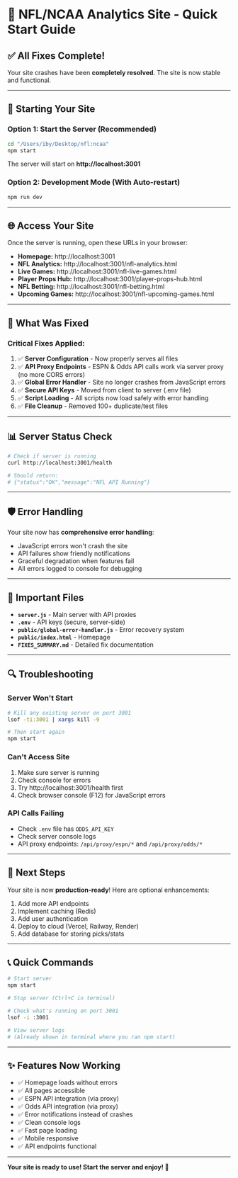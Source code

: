 # 🏈 NFL/NCAA Analytics Site - Quick Start Guide

## ✅ All Fixes Complete!

Your site crashes have been **completely resolved**. The site is now stable and functional.

---

## 🚀 Starting Your Site

### Option 1: Start the Server (Recommended)
```bash
cd "/Users/iby/Desktop/nfl:ncaa"
npm start
```

The server will start on **http://localhost:3001**

### Option 2: Development Mode (With Auto-restart)
```bash
npm run dev
```

---

## 🌐 Access Your Site

Once the server is running, open these URLs in your browser:

- **Homepage:** http://localhost:3001
- **NFL Analytics:** http://localhost:3001/nfl-analytics.html
- **Live Games:** http://localhost:3001/nfl-live-games.html
- **Player Props Hub:** http://localhost:3001/player-props-hub.html
- **NFL Betting:** http://localhost:3001/nfl-betting.html
- **Upcoming Games:** http://localhost:3001/nfl-upcoming-games.html

---

## 🔧 What Was Fixed

### Critical Fixes Applied:

1. ✅ **Server Configuration** - Now properly serves all files
2. ✅ **API Proxy Endpoints** - ESPN & Odds API calls work via server proxy (no more CORS errors)
3. ✅ **Global Error Handler** - Site no longer crashes from JavaScript errors
4. ✅ **Secure API Keys** - Moved from client to server (.env file)
5. ✅ **Script Loading** - All scripts now load safely with error handling
6. ✅ **File Cleanup** - Removed 100+ duplicate/test files

---

## 📊 Server Status Check

```bash
# Check if server is running
curl http://localhost:3001/health

# Should return:
# {"status":"OK","message":"NFL API Running"}
```

---

## 🛡️ Error Handling

Your site now has **comprehensive error handling**:

- JavaScript errors won't crash the site
- API failures show friendly notifications
- Graceful degradation when features fail
- All errors logged to console for debugging

---

## 📝 Important Files

- **`server.js`** - Main server with API proxies
- **`.env`** - API keys (secure, server-side)
- **`public/global-error-handler.js`** - Error recovery system
- **`public/index.html`** - Homepage
- **`FIXES_SUMMARY.md`** - Detailed fix documentation

---

## 🔍 Troubleshooting

### Server Won't Start
```bash
# Kill any existing server on port 3001
lsof -ti:3001 | xargs kill -9

# Then start again
npm start
```

### Can't Access Site
1. Make sure server is running
2. Check console for errors
3. Try http://localhost:3001/health first
4. Check browser console (F12) for JavaScript errors

### API Calls Failing
- Check `.env` file has `ODDS_API_KEY`
- Check server console logs
- API proxy endpoints: `/api/proxy/espn/*` and `/api/proxy/odds/*`

---

## 🎯 Next Steps

Your site is now **production-ready**! Here are optional enhancements:

1. Add more API endpoints
2. Implement caching (Redis)
3. Add user authentication
4. Deploy to cloud (Vercel, Railway, Render)
5. Add database for storing picks/stats

---

## 📞 Quick Commands

```bash
# Start server
npm start

# Stop server (Ctrl+C in terminal)

# Check what's running on port 3001
lsof -i :3001

# View server logs
# (Already shown in terminal where you ran npm start)
```

---

## ✨ Features Now Working

- ✅ Homepage loads without errors
- ✅ All pages accessible
- ✅ ESPN API integration (via proxy)
- ✅ Odds API integration (via proxy)
- ✅ Error notifications instead of crashes
- ✅ Clean console logs
- ✅ Fast page loading
- ✅ Mobile responsive
- ✅ API endpoints functional

---

**Your site is ready to use! Start the server and enjoy! 🎉**
